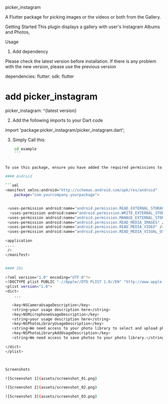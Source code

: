 picker_instagram

A Flutter package for picking images or the videos or both from the Gallery.

Getting Started
This plugin displays a gallery with user's Instagram Albums and Photos,

Usage

1. Add dependency

Please check the latest version before installation. If there is any problem with the new version, please use the previous version

dependencies:
flutter:
sdk: flutter

# add picker_instagram

picker_instagram: ^{latest version}

2.  Add the following imports to your Dart code

import 'package:picker_instagram/picker_instagram.dart';

3. Simply Call this:

```bash
    cd example
    ```
    

To use this package, ensure you have added the required permissions to your `AndroidManifest.xml` and `Info.plist` files as shown below:

#### Android

```xml
<manifest xmlns:android="http://schemas.android.com/apk/res/android"
    package="com.yourcompany.yourpackage">


 <uses-permission android:name="android.permission.READ_EXTERNAL_STORAGE"/>
  <uses-permission android:name="android.permission.WRITE_EXTERNAL_STORAGE"/>
 <uses-permission android:name="android.permission.MANAGE_EXTERNAL_STORAGE"/>
 <uses-permission android:name="android.permission.READ_MEDIA_IMAGES" />
 <uses-permission android:name="android.permission.READ_MEDIA_VIDEO" />
 <uses-permission android:name="android.permission.READ_MEDIA_VISUAL_USER_SELECTED" />

<application
....
 />
</manifest>


#### IOs

<?xml version="1.0" encoding="UTF-8"?>
<!DOCTYPE plist PUBLIC "-//Apple//DTD PLIST 1.0//EN" "http://www.apple.com/DTDs/PropertyList-1.0.dtd">
<plist version="1.0">
<dict>
	...

   <key>NSCameraUsageDescription</key>
   <string>your usage description here</string>
   <key>NSMicrophoneUsageDescription</key>
   <string>your usage description here</string>
   <key>NSPhotoLibraryUsageDescription</key>
   <string>We need access to your photo library to select and upload photos.</string>
   <key>NSPhotoLibraryAddUsageDescription</key>
   <string>We need access to save photos to your photo library.</string>

</dict>
</plist>



Screenshots

![Screenshot 1](assets/screenshot_01.png)

![Screenshot 2](assets/screenshot_02.png)

![Screenshot 3](assets/screenshot_03.png)


```
